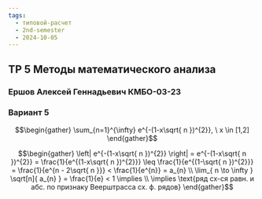 ```yaml
---
tags:
  - типовой-расчет
  - 2nd-semester
  - 2024-10-05
---
```


## ТР 5 Методы математического анализа

### Ершов Алексей Геннадьевич КМБО-03-23

### Вариант 5

$$\begin{gather}
\sum_{n=1}^{\infty} e^{-(1-x\sqrt{ n })^{2}}, \ x \in [1,2]
\end{gather}$$

$$\begin{gather}
\left| e^{-(1-x\sqrt{ n })^{2}} \right| = e^{-(1-x\sqrt{ n })^{2}} = \frac{1}{e^{(1-x\sqrt{ n })^{2}}} \leq \frac{1}{e^{(1-\sqrt{ n })^{2}}} = \frac{1}{e^{n - 2\sqrt{ n }}} < \frac{1}{e^{n}} = a_{n} \\
\lim_{ n \to \infty } \sqrt[n]{ a_{n} } = \frac{1}{e} < 1 \implies \\
\implies \text{ряд сх-ся равн. и абс. по признаку Веерштрасса сх. ф. рядов}
\end{gather}$$
